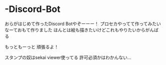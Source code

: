 # -Discord-Bot
おらがはじめて作ったDiscord Botやぞーーー！
プロセカやってて作ってみたいなーておもて作りました
ほんとは絵も描きたいけどこれもやりたいからがんばる

もっともーっと
頑張るよ！

スタンプの奴はsekai viewer使ってる
許可必須かはわかんない...

